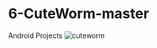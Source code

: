 # 6-CuteWorm-master
Android Projects
![cuteworm](https://user-images.githubusercontent.com/88238748/159779543-9ca2e894-da95-426a-99c4-707b4d44c99f.png)
